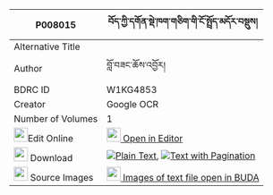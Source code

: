 |P008015|བོད་ཀྱི་དགོན་སྡེ་ཁག་གཅིག་གི་ངོ་སྤྲོད་མདོར་བསྡུས། 
| --- | --- 
|Alternative Title |
|Author| བློ་བཟང་ཆོས་འབྱོར།
|BDRC ID | W1KG4853
|Creator | Google OCR
|Number of Volumes| 1
|<img width="25" src="https://img.icons8.com/color/25/000000/edit-property.png">Edit Online| [<img width="25" src="https://avatars.githubusercontent.com/u/45091458?s=200&v=4"> Open in Editor](http://editor.openpecha.org/P008015)
|<img width="25" src="https://img.icons8.com/fluent/48/000000/download-2.png"/>  Download | [![](https://img.icons8.com/color/20/000000/txt.png)Plain Text](https://github.com/Openpecha/P008015/releases/download/v1/bo_kyi_gonde_khakchik_gi_ngotr_plain_P008015.zip), [![](https://img.icons8.com/color/20/000000/txt.png)Text with Pagination](https://github.com/Openpecha/P008015/releases/download/v1/bo_kyi_gonde_khakchik_gi_ngotr_pages_P008015.zip)
|<img width="25" src="https://img.icons8.com/plasticine/100/000000/pictures-folder.png"/>  Source Images | [<img width="25" src="https://library.bdrc.io/icons/BUDA-small.svg"> Images of text file open in BUDA](https://library.bdrc.io/show/bdr:W1KG4853)